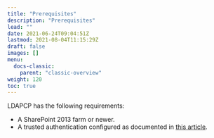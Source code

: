 ```yaml
---
title: "Prerequisites"
description: "Prerequisites"
lead: ""
date: 2021-06-24T09:04:51Z
lastmod: 2021-08-04T11:15:29Z
draft: false
images: []
menu: 
  docs-classic:
    parent: "classic-overview"
weight: 120
toc: true
---
```


LDAPCP has the following requirements:

- A SharePoint 2013 farm or newer.
- A trusted authentication configured as documented in [this article](https://docs.microsoft.com/en-us/sharepoint/security-for-sharepoint-server/implement-saml-based-authentication-in-sharepoint-server).
